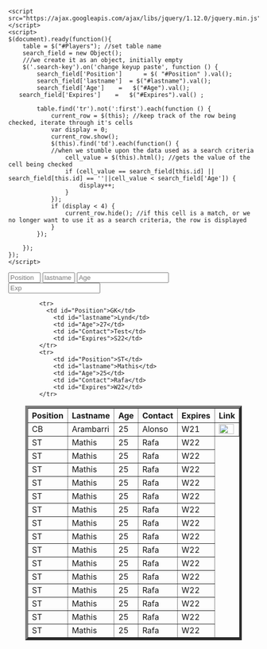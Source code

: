 


<html lang="en">
<head>
  <meta charset="UTF-8">
  <meta http-equiv="X-UA-Compatible" content="IE=edge">
  <meta name="viewport" content="width=device-width">
  <title>Document</title>
  <style>
    .light {

        background-color: turquoise;
    }
    .new {

background-color: rgb(224, 69, 64);
}
    .centre{
        display: flex;
        justify-content: center;
    }


    
</style>
  
    <script src="https://ajax.googleapis.com/ajax/libs/jquery/1.12.0/jquery.min.js"></script>
    <script>
    $(document).ready(function(){
        table = $("#Players"); //set table name
        search_field = new Object();
        ///we create it as an object, initially empty
        $('.search-key').on('change keyup paste', function () {
            search_field['Position']      = $( "#Position" ).val();
            search_field['lastname']  = $("#lastname").val();
            search_field['Age']    =   $("#Age").val(); 
       search_field['Expires']    =   $("#Expires").val() ;

            table.find('tr').not(':first').each(function () {
                current_row = $(this); //keep track of the row being checked, iterate through it's cells
                var display = 0;
                current_row.show();
                $(this).find('td').each(function() {
                //when we stumble upon the data used as a search criteria
                    cell_value = $(this).html(); //gets the value of the cell being checked
                    if (cell_value == search_field[this.id] || search_field[this.id] == ''||cell_value < search_field['Age']) {
                        display++;    
                    }
                });
                if (display < 4) {
                    current_row.hide(); //if this cell is a match, or we no longer want to use it as a search criteria, the row is displayed
                }
            });

        });   
    });
    </script>
</head>
<body class="light">
  <div class="centre">
  <div style="overflow-x:auto;">
    <input type="text" id="Position" class="search-key" placeholder="Position" size="5">
    <input type="text" id="lastname" class="search-key" placeholder="lastname" size="5">
    <input type="number" id="Age" class="search-key" placeholder="Age" size="5">
    <input type="text" id="Expires" class="search-key" placeholder="Exp">
  </div>
  </div>
    <div class="centre">
    <p></p>
      <div style="overflow-x:auto;">
    <table border="5"
    cellspacing="10"
     id="Players">
        <tr>
            <th>Position </th>
            <th> Lastname </th> 
            <th> Age</th>
            <th> Contact </th>
            <th> Expires </th>
            <th> Link </th>
        </tr>
        <tr>
            <td id="Position">CB</td>
            <td id="lastname" >Arambarri</td> 
            <td id="Age">25</td>
            <td id="Contact">Alonso</td>
             <td id="Expires">W21</td>
            <td> <a href="Arambarri.html"> <img src="pls.jpg" height="20" width="30"/> </td>
        </tr>

        <tr>
          <td id="Position">GK</td>
            <td id="lastname">Lynd</td> 
            <td id="Age">27</td>
            <td id="Contact">Test</td>
            <td id="Expires">S22</td>
        </tr>
        <tr>
            <td id="Position">ST</td>
            <td id="lastname">Mathis</td> 
            <td id="Age">25</td>
            <td id="Contact">Rafa</td>
            <td id="Expires">W22</td>
        </tr>
    
 <tr>
            <td id="Position">ST</td>
            <td id="lastname">Mathis</td> 
            <td id="Age">25</td>
            <td id="Contact">Rafa</td>
            <td id="Expires">W22</td>
        </tr>
       <tr>
            <td id="Position">ST</td>
            <td id="lastname">Mathis</td> 
            <td id="Age">25</td>
            <td id="Contact">Rafa</td>
            <td id="Expires">W22</td>
        </tr>
       <tr>
            <td id="Position">ST</td>
            <td id="lastname">Mathis</td> 
            <td id="Age">25</td>
            <td id="Contact">Rafa</td>
            <td id="Expires">W22</td>
        </tr>
       <tr>
            <td id="Position">ST</td>
            <td id="lastname">Mathis</td> 
            <td id="Age">25</td>
            <td id="Contact">Rafa</td>
            <td id="Expires">W22</td>
        </tr>
       <tr>
            <td id="Position">ST</td>
            <td id="lastname">Mathis</td> 
            <td id="Age">25</td>
            <td id="Contact">Rafa</td>
            <td id="Expires">W22</td>
        </tr>
       <tr>
            <td id="Position">ST</td>
            <td id="lastname">Mathis</td> 
            <td id="Age">25</td>
            <td id="Contact">Rafa</td>
            <td id="Expires">W22</td>
        </tr>
       <tr>
            <td id="Position">ST</td>
            <td id="lastname">Mathis</td> 
            <td id="Age">25</td>
            <td id="Contact">Rafa</td>
            <td id="Expires">W22</td>
        </tr>
 <tr>
            <td id="Position">ST</td>
            <td id="lastname">Mathis</td> 
            <td id="Age">25</td>
            <td id="Contact">Rafa</td>
            <td id="Expires">W22</td>
        </tr>
       <tr>
            <td id="Position">ST</td>
            <td id="lastname">Mathis</td> 
            <td id="Age">25</td>
            <td id="Contact">Rafa</td>
            <td id="Expires">W22</td>
        </tr>
       <tr>
            <td id="Position">ST</td>
            <td id="lastname">Mathis</td> 
            <td id="Age">25</td>
            <td id="Contact">Rafa</td>
            <td id="Expires">W22</td>
        </tr>
       <tr>
            <td id="Position">ST</td>
            <td id="lastname">Mathis</td> 
            <td id="Age">25</td>
            <td id="Contact">Rafa</td>
            <td id="Expires">W22</td>
        </tr>
       <tr>
            <td id="Position">ST</td>
            <td id="lastname">Mathis</td> 
            <td id="Age">25</td>
            <td id="Contact">Rafa</td>
            <td id="Expires">W22</td>
        </tr>
       <tr>
            <td id="Position">ST</td>
            <td id="lastname">Mathis</td> 
            <td id="Age">25</td>
            <td id="Contact">Rafa</td>
            <td id="Expires">W22</td>
        </tr>
       <tr>
            <td id="Position">ST</td>
            <td id="lastname">Mathis</td> 
            <td id="Age">25</td>
            <td id="Contact">Rafa</td>
            <td id="Expires">W22</td>
        </tr>
       <tr>
            <td id="Position">ST</td>
            <td id="lastname">Mathis</td> 
            <td id="Age">25</td>
            <td id="Contact">Rafa</td>
            <td id="Expires">W22</td>
        </tr>
